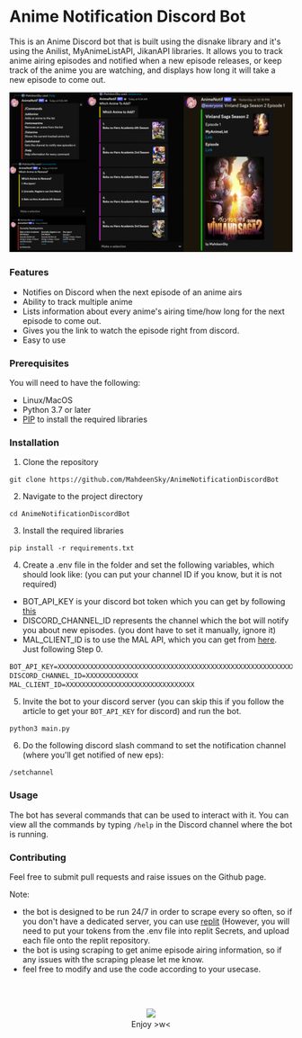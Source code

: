 # Anime Notification Discord Bot

This is an Anime Discord bot that is built using the disnake library and it's using the Anilist, MyAnimeListAPI, JikanAPI libraries. It allows you to track anime airing episodes and notified when a new episode releases, or keep track of the anime you are watching, and displays how long it will take a new episode to come out.

<img src="screenshots/discordss.png" />

### Features

- Notifies on Discord when the next episode of an anime airs
- Ability to track multiple anime
- Lists information about every anime's airing time/how long for the next episode to come out.
- Gives you the link to watch the episode right from discord.
- Easy to use

### Prerequisites

You will need to have the following:
- Linux/MacOS
- Python 3.7 or later
- [PIP](https://pip.pypa.io/en/stable/installing/) to install the required libraries

### Installation

1. Clone the repository
```
git clone https://github.com/MahdeenSky/AnimeNotificationDiscordBot
```
2. Navigate to the project directory
```
cd AnimeNotificationDiscordBot
```
3. Install the required libraries
```
pip install -r requirements.txt
```
4. Create a .env file in the folder and set the following variables, which should look like: (you can put your channel ID if you know, but it is  not required)
  - BOT_API_KEY is your discord bot token which you can get by following [this](https://www.writebots.com/discord-bot-token/)
  - DISCORD_CHANNEL_ID represents the channel which the bot will notify you about new episodes. (you dont have to set it manually, ignore it)
  - MAL_CLIENT_ID is to use the MAL API, which you can get from [here](https://myanimelist.net/blog.php?eid=835707). Just following Step 0.
```
BOT_API_KEY=XXXXXXXXXXXXXXXXXXXXXXXXXXXXXXXXXXXXXXXXXXXXXXXXXXXXXXXXXXXXXXXXXXXXXX
DISCORD_CHANNEL_ID=XXXXXXXXXXXXX
MAL_CLIENT_ID=XXXXXXXXXXXXXXXXXXXXXXXXXXXXXXXX
```
5. Invite the bot to your discord server (you can skip this if you follow the article to get your `BOT_API_KEY` for discord) and run the bot.
```
python3 main.py
```
6. Do the following discord slash command to set the notification channel (where you'll get notified of new eps):
```
/setchannel
```

### Usage

The bot has several commands that can be used to interact with it. You can view all the commands by typing `/help` in the Discord channel where the bot is running.

### Contributing

Feel free to submit pull requests and raise issues on the Github page.

Note:

- the bot is designed to be run 24/7 in order to scrape every so often, so if you don't have a dedicated server, you can use [replit](https://docs.replit.com/tutorials/build-basic-discord-bot-python#creating-a-repl-and-installing-our-discord-dependencies) (However, you will need to put your tokens from the .env file into replit Secrets, and upload each file onto the replit repository.
- the bot is using scraping to get anime episode airing information, so if any issues with the scraping please let me know.
- feel free to modify and use the code according to your usecase.

<br><br>
<p align="center">
  <img src="https://user-images.githubusercontent.com/49484385/211614993-e9012fdd-27f4-48f7-a82e-ec1c2e139890.gif" />
  <br>Enjoy >w<
</p>

